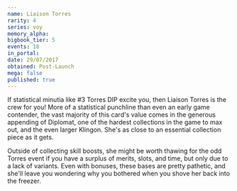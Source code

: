 ```yaml
---
name: Liaison Torres
rarity: 4
series: voy
memory_alpha:
bigbook_tier: 5
events: 18
in_portal:
date: 29/07/2017
obtained: Post-Launch
mega: false
published: true
---
```


If statistical minutia like #3 Torres DIP excite you, then Liaison Torres is the crew for you! More of a statistical punchline than even an early game contender, the vast majority of this card's value comes in the generous appending of Diplomat, one of the hardest collections in the game to max out, and the even larger Klingon. She's as close to an essential collection piece as it gets.

Outside of collecting skill boosts, she might be worth thawing for the odd Torres event if you have a surplus of merits, slots, and time, but only due to a lack of variants. Even with bonuses, these bases are pretty pathetic, and she'll leave you wondering why you bothered when you shove her back into the freezer.
